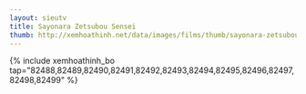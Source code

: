 ```yaml
---
layout: sieutv
title: Sayonara Zetsubou Sensei
thumb: http://xemhoathinh.net/data/images/films/thumb/sayonara-zetsubou-sensei-sayonara-zetsubou-sensei-2012.jpg
---
```

{% include xemhoathinh_bo tap="82488,82489,82490,82491,82492,82493,82494,82495,82496,82497,82498,82499" %} 
